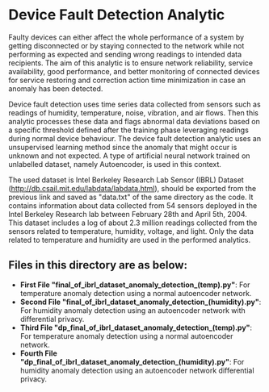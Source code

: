 # Device Fault Detection Analytic

Faulty devices can either affect the whole performance of a system by getting disconnected or by staying connected to the network while not performing as expected and sending wrong readings to intended data recipients. The aim of this analytic is to ensure network reliability, service availability, good performance, and better monitoring of connected devices for service restoring and correction action time minimization in case an anomaly has been detected. 

Device fault detection uses time series data collected from sensors such as readings of humidity, temperature, noise, vibration, and air flows. Then this analytic processes these data and flags abnormal data deviations based on a specific threshold defined after the training phase leveraging readings during normal device behaviour. The device fault detection analytic uses an unsupervised learning method since the anomaly that might occur is unknown and not expected. A type of artificial neural network trained on unlabelled dataset, namely Autoencoder, is used in this context.

The used dataset is Intel Berkeley Research Lab Sensor (IBRL) Dataset (http://db.csail.mit.edu/labdata/labdata.html), should be exported from the previous link and saved as "data.txt" of the same directory as the code. It contains information about data collected from 54 sensors deployed in the Intel Berkeley Research lab between February 28th and April 5th, 2004. This dataset includes a log of about 2.3 million readings collected from the sensors related to temperature, humidity, voltage, and light. Only the data related to temperature and humidity are used in the performed analytics.

## Files in this directory are as below:
- **First File "final_of_ibrl_dataset_anomaly_detection_(temp).py"**: For temperature anomaly detection using a normal autoencoder network.
- **Second File "final_of_ibrl_dataset_anomaly_detection_(humidity).py"**: For humidity anomaly detection using an autoencoder network with differential privacy.
- **Third File "dp_final_of_ibrl_dataset_anomaly_detection_(temp).py"**: For temperature anomaly detection using a normal autoencoder network.
- **Fourth File "dp_final_of_ibrl_dataset_anomaly_detection_(humidity).py"**: For humidity anomaly detection using an autoencoder network differential privacy.
